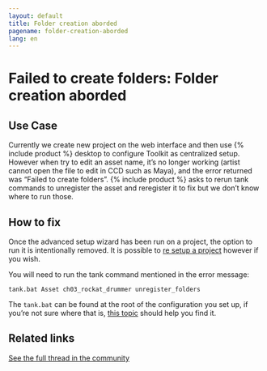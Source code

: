 ```yaml
---
layout: default
title: Folder creation aborded
pagename: folder-creation-aborded
lang: en
---
```


# Failed to create folders: Folder creation aborded

## Use Case

Currently we create new project on the web interface and then use {% include product %} desktop to configure Toolkit as centralized setup. However when try to edit an asset name, it’s no longer working (artist cannot open the file to edit in CCD such as Maya), and the error returned was “Failed to create folders”. {% include product %} asks to rerun tank commands to unregister the asset and reregister it to fix but we don’t know where to run those.

## How to fix

Once the advanced setup wizard has been run on a project, the option to run it is intentionally removed. It is possible to [re setup a project](https://developer.shotgridsoftware.com/fb5544b1/) however if you wish.

You will need to run the tank command mentioned in the error message:

```
tank.bat Asset ch03_rockat_drummer unregister_folders
```

The `tank.bat` can be found at the root of the configuration you set up, if you’re not sure where that is, [this topic](https://community.shotgridsoftware.com/t/how-do-i-find-my-pipeline-configuration/191) should help you find it.

## Related links

[See the full thread in the community](https://community.shotgridsoftware.com/t/error-in-toolkit-after-renaming-asset/4108)